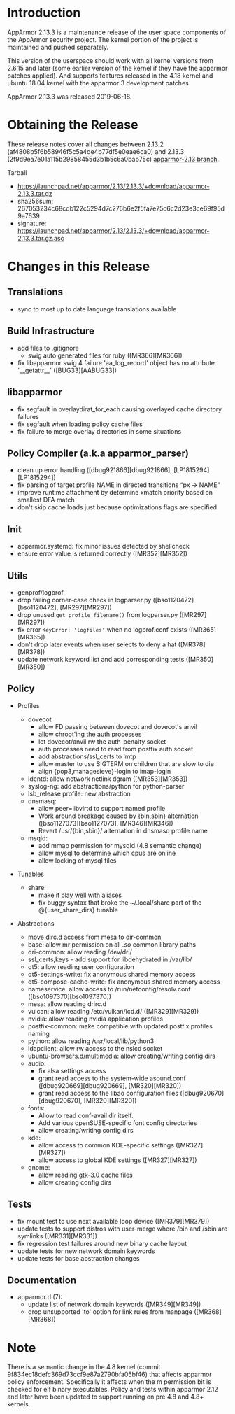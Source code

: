 Introduction
============

AppArmor 2.13.3 is a maintenance release of the user space components
of the AppArmor security project. The kernel portion of the project
is maintained and pushed separately.

This version of the userspace should work with all kernel versions from
2.6.15 and later (some earlier version of the kernel if they have the
apparmor patches applied). And supports features released in the 4.18
kernel and ubuntu 18.04 kernel with the apparmor 3 development patches.

AppArmor 2.13.3 was released 2019-06-18.


# Obtaining the Release
These release notes cover all changes between 2.13.2 (af4808b5f6b58946f5c5a4de4b77df5e0eae6ca0) and 2.13.3 (2f9d9ea7e01a115b29858455d3b1b5c6a0bab75c) [apparmor-2.13 branch](https://gitlab.com/apparmor/apparmor/tree/apparmor-2.13).

Tarball
-   <https://launchpad.net/apparmor/2.13/2.13.3/+download/apparmor-2.13.3.tar.gz>
-   sha256sum: 267053234c68cdb122c5294d7c276b6e2f5fa7e75c6c2d23e3ce69f95d9a7639
-   signature: <https://launchpad.net/apparmor/2.13/2.13.3/+download/apparmor-2.13.3.tar.gz.asc>

# Changes in this Release

Translations
--------------
- sync to most up to date language translations available

Build Infrastructure
--------------------
- add files to .gitignore
  - swig auto generated files for ruby ([MR366][MR366])
- fix libapparmor swig 4 failure 'aa\_log\_record' object has no attribute '\_\_getattr\_\_' ([BUG33][AABUG33])


libapparmor
-----------
- fix segfault in overlaydirat_for_each causing overlayed cache directory failures
- fix segfault when loading policy cache files
- fix failure to merge overlay directories in some situations

Policy Compiler (a.k.a apparmor\_parser)
----------------------------------------
- clean up error handling ([dbug921866][dbug921866], [LP1815294][LP1815294])
- fix parsing of target profile NAME in directed transitions “px -> NAME"
- improve runtime attachment by determine xmatch priority based on smallest DFA match
- don't skip cache loads just because optimizations flags are specified


Init
----
- apparmor.systemd: fix minor issues detected by shellcheck
- ensure error value is returned correctly ([MR352][MR352])


Utils
-----

-  genprof/logprof
  - drop failing corner-case check in logparser.py ([bso1120472][bso1120472], [MR297][MR297])
  - drop unused `get_profile_filename()` from logparser.py ([MR297][MR297])
  - fix error `KeyError: 'logfiles'` when no logprof.conf exists ([MR365][MR365])
  - don't drop later events when user selects to deny a hat ([MR378][MR378])
- update network keyword list and add corresponding tests ([MR350][MR350])


Policy
------
- Profiles
  - dovecot
    - allow FD passing between dovecot and dovecot's anvil
    - allow chroot'ing the auth processes
    - let dovecot/anvil rw the auth-penalty socket
    - auth processes need to read from postfix auth socket
    - add abstractions/ssl_certs to lmtp
    - allow master to use SIGTERM on children that are slow to die
    - align {pop3,managesieve}-login to imap-login
  - identd: allow network netlink dgram ([MR353][MR353])
  - syslog-ng: add abstractions/python for python-parser
  - lsb_release profile: new abstraction
  - dnsmasq:
    - allow peer=libvirtd to support named profile
    - Work around breakage caused by {bin,sbin} alternation ([bso1127073][bso1127073], [MR346][MR346])
    - Revert /usr/{bin,sbin}/ alternation in dnsmasq profile name
  - msqld:
    - add mmap permission for mysqld (4.8 semantic change)
    - allow mysql to determine which cpus are online
    - allow locking of mysql files


- Tunables
  - share:
    - make it play well with aliases
    - fix buggy syntax that broke the ~/.local/share part of the @{user_share_dirs} tunable

- Abstractions
  - move dirc.d access from mesa to dir-common
  - base: allow mr permission on all *.so* common library paths
  - dri-common: allow reading /dev/dri/
  - ssl_certs,keys - add support for libdehydrated in /var/lib/
  - qt5: allow reading user configuration
  - qt5-settings-write: fix anonymous shared memory access
  - qt5-compose-cache-write: fix anonymous shared memory access
  - nameservice: allow access to /run/netconfig/resolv.conf ([bso1097370][bso1097370])
  - mesa: allow reading drirc.d
  - vulcan:  allow reading /etc/vulkan/icd.d/ ([MR329][MR329])
  - nvidia: allow reading nvidia application profiles
  - postfix-common: make compatible with updated postfix profiles naming
  - python: allow reading /usr/local/lib/python3
  - ldapclient: allow rw access to the nslcd socket
  - ubuntu-browsers.d/multimedia: allow creating/writing config dirs
  - audio:
    - fix alsa settings access
    - grant read access to the system-wide asound.conf ([dbug920669][dbug920669], [MR320][MR320])
    - grant read access to the libao configuration files ([dbug920670][dbug920670], [MR320][MR320])
  - fonts:
    - Allow to read conf-avail dir itself.
    - Add various openSUSE-specific font config directories
    - allow creating/writing config dirs
  - kde:
    - allow access to common KDE-specific settings ([MR327][MR327])
    - allow access to global KDE settings ([MR327][MR327])
  - gnome:
    - allow reading gtk-3.0 cache files
    - allow creating config dirs


Tests
-----
- fix mount test to use next available loop device ([MR379][MR379])
- update tests to support distros with user-merge where /bin and /sbin are symlinks ([MR331][MR331])
- fix regression test failures around new binary cache layout
- update tests for new network domain keywords
- update tests for base abstraction changes


Documentation
-------------
- apparmor.d (7):
  - update list of network domain keywords ([MR349][MR349])
  - drop unsupported 'to' option for link rules from manpage ([MR368][MR368])

Note
====

There is a semantic change in the 4.8 kernel (commit
9f834ec18defc369d73ccf9e87a2790bfa05bf46) that affects apparmor policy
enforcement. Specifically it affects when the m permission bit is
checked for elf binary executables. Policy and tests within apparmor
2.12 and later have been updated to support running on pre 4.8 and 4.8+ kernels.